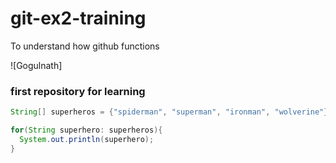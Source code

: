 # git-ex2-training
To understand how github functions

![Gogulnath]

### first repository for learning 

```java
String[] superheros = {"spiderman", "superman", "ironman", "wolverine"};

for(String superhero: superheros){
  System.out.println(superhero);
}

```

